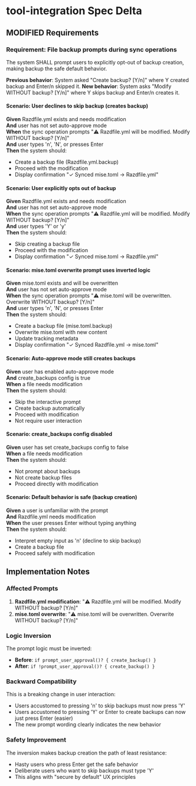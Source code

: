 # tool-integration Spec Delta

## MODIFIED Requirements

### Requirement: File backup prompts during sync operations
The system SHALL prompt users to explicitly opt-out of backup creation, making backup the safe default behavior.

**Previous behavior**: System asked "Create backup? [Y/n]" where Y created backup and Enter/n skipped it.
**New behavior**: System asks "Modify WITHOUT backup? [Y/n]" where Y skips backup and Enter/n creates it.

#### Scenario: User declines to skip backup (creates backup)
**Given** Razdfile.yml exists and needs modification  
**And** user has not set auto-approve mode  
**When** the sync operation prompts "⚠️  Razdfile.yml will be modified. Modify WITHOUT backup? [Y/n]"  
**And** user types 'n', 'N', or presses Enter  
**Then** the system should:
- Create a backup file (Razdfile.yml.backup)
- Proceed with the modification
- Display confirmation "✓ Synced mise.toml → Razdfile.yml"

#### Scenario: User explicitly opts out of backup
**Given** Razdfile.yml exists and needs modification  
**And** user has not set auto-approve mode  
**When** the sync operation prompts "⚠️  Razdfile.yml will be modified. Modify WITHOUT backup? [Y/n]"  
**And** user types 'Y' or 'y'  
**Then** the system should:
- Skip creating a backup file
- Proceed with the modification
- Display confirmation "✓ Synced mise.toml → Razdfile.yml"

#### Scenario: mise.toml overwrite prompt uses inverted logic
**Given** mise.toml exists and will be overwritten  
**And** user has not set auto-approve mode  
**When** the sync operation prompts "⚠️  mise.toml will be overwritten. Overwrite WITHOUT backup? [Y/n]"  
**And** user types 'n', 'N', or presses Enter  
**Then** the system should:
- Create a backup file (mise.toml.backup)
- Overwrite mise.toml with new content
- Update tracking metadata
- Display confirmation "✓ Synced Razdfile.yml → mise.toml"

#### Scenario: Auto-approve mode still creates backups
**Given** user has enabled auto-approve mode  
**And** create_backups config is true  
**When** a file needs modification  
**Then** the system should:
- Skip the interactive prompt
- Create backup automatically
- Proceed with modification
- Not require user interaction

#### Scenario: create_backups config disabled
**Given** user has set create_backups config to false  
**When** a file needs modification  
**Then** the system should:
- Not prompt about backups
- Not create backup files
- Proceed directly with modification

#### Scenario: Default behavior is safe (backup creation)
**Given** a user is unfamiliar with the prompt  
**And** Razdfile.yml needs modification  
**When** the user presses Enter without typing anything  
**Then** the system should:
- Interpret empty input as 'n' (decline to skip backup)
- Create a backup file
- Proceed safely with modification

## Implementation Notes

### Affected Prompts
1. **Razdfile.yml modification**: "⚠️  Razdfile.yml will be modified. Modify WITHOUT backup? [Y/n]"
2. **mise.toml overwrite**: "⚠️  mise.toml will be overwritten. Overwrite WITHOUT backup? [Y/n]"

### Logic Inversion
The prompt logic must be inverted:
- **Before**: `if prompt_user_approval()? { create_backup() }`
- **After**: `if !prompt_user_approval()? { create_backup() }`

### Backward Compatibility
This is a breaking change in user interaction:
- Users accustomed to pressing 'n' to skip backups must now press 'Y'
- Users accustomed to pressing 'Y' or Enter to create backups can now just press Enter (easier)
- The new prompt wording clearly indicates the new behavior

### Safety Improvement
The inversion makes backup creation the path of least resistance:
- Hasty users who press Enter get the safe behavior
- Deliberate users who want to skip backups must type 'Y'
- This aligns with "secure by default" UX principles
